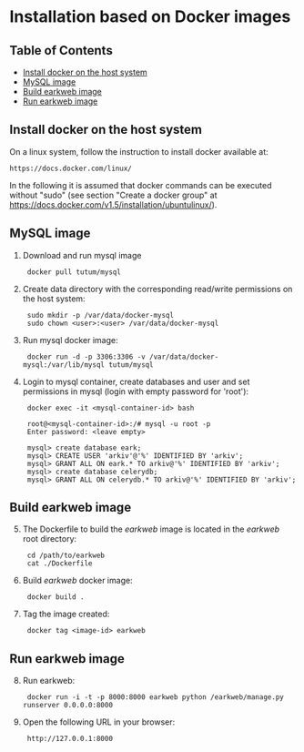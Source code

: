# Installation based on Docker images

## Table of Contents 

- [Install docker on the host system](#install-docker-on-the-host-system)
- [MySQL image](#mysql-image)
- [Build earkweb image](#build-earkweb-image)
- [Run earkweb image](#run-earkweb-image)

## Install docker on the host system

On a linux system, follow the instruction to install docker available at:

    https://docs.docker.com/linux/
    
In the following it is assumed that docker commands can be executed without "sudo" (see section "Create a docker group" at https://docs.docker.com/v1.5/installation/ubuntulinux/). 

## MySQL image

1. Download and run mysql image

        docker pull tutum/mysql

2. Create data directory with the corresponding read/write permissions on the host system:

        sudo mkdir -p /var/data/docker-mysql
        sudo chown <user>:<user> /var/data/docker-mysql
       
3. Run mysql docker image:

        docker run -d -p 3306:3306 -v /var/data/docker-mysql:/var/lib/mysql tutum/mysql
        
4. Login to mysql container, create databases and user and set permissions in mysql (login with empty password for 'root'):

        docker exec -it <mysql-container-id> bash
        
        root@<mysql-container-id>:/# mysql -u root -p
        Enter password: <leave empty>
        
        mysql> create database eark;
        mysql> CREATE USER 'arkiv'@'%' IDENTIFIED BY 'arkiv';
        mysql> GRANT ALL ON eark.* TO arkiv@'%' IDENTIFIED BY 'arkiv';
        mysql> create database celerydb;
        mysql> GRANT ALL ON celerydb.* TO arkiv@'%' IDENTIFIED BY 'arkiv';
        
## Build earkweb image

5. The Dockerfile to build the *earkweb* image is located in the *earkweb* root directory:

        cd /path/to/earkweb
        cat ./Dockerfile

6. Build *earkweb* docker image:

        docker build .
        
7. Tag the image created:

        docker tag <image-id> earkweb
        
## Run earkweb image
        
8. Run earkweb:

        docker run -i -t -p 8000:8000 earkweb python /earkweb/manage.py runserver 0.0.0.0:8000 
        
8. Open the following URL in your browser:

        http://127.0.0.1:8000
        
